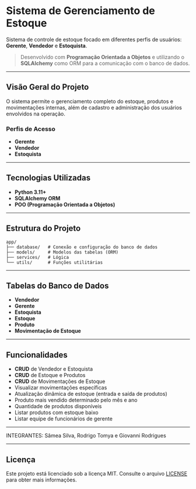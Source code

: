 # Sistema de Gerenciamento de Estoque

Sistema de controle de estoque focado em diferentes perfis de usuários: **Gerente**, **Vendedor** e **Estoquista**.

> Desenvolvido com **Programação Orientada a Objetos** e utilizando o **SQLAlchemy** como ORM para a comunicação com o banco de dados.

---

## Visão Geral do Projeto

O sistema permite o gerenciamento completo do estoque, produtos e movimentações internas, além de cadastro e administração dos usuários envolvidos na operação.

### Perfis de Acesso
- **Gerente**
- **Vendedor**
- **Estoquista**

---

## Tecnologias Utilizadas
- **Python 3.11+**
- **SQLAlchemy ORM**
- **POO (Programação Orientada a Objetos)**

---

## Estrutura do Projeto
```
app/
├── database/   # Conexão e configuração do banco de dados
├── models/     # Modelos das tabelas (ORM)
├── services/   # Lógica 
└── utils/      # Funções utilitárias
```

---

## Tabelas do Banco de Dados
- **Vendedor**
- **Gerente**
- **Estoquista**
- **Estoque**
- **Produto**
- **Movimentação de Estoque**

---

## Funcionalidades
- **CRUD** de Vendedor e Estoquista
- **CRUD** de Estoque e Produtos
- **CRUD** de Movimentações de Estoque
- Visualizar movimentações específicas
- Atualização dinâmica de estoque (entrada e saída de produtos)
- Produto mais vendido determinado pelo mês e ano
- Quantidade de produtos disponíveis
- Listar produtos com estoque baixo
- Listar equipe de funcionários de gerente

---

INTEGRANTES: Sâmea Silva, Rodrigo Tomya e Giovanni Rodrigues

---

## Licença
Este projeto está licenciado sob a licença MIT. Consulte o arquivo [LICENSE](LICENSE) para obter mais informações.
